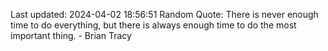 Last updated: 2024-04-02 18:56:51
Random Quote: There is never enough time to do everything, but there is always enough time to do the most important thing. - Brian Tracy